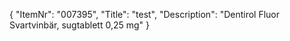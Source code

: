 {
  "ItemNr": "007395",
  "Title": "test",
  "Description": "Dentirol Fluor Svartvinbär, sugtablett 0,25 mg"
}